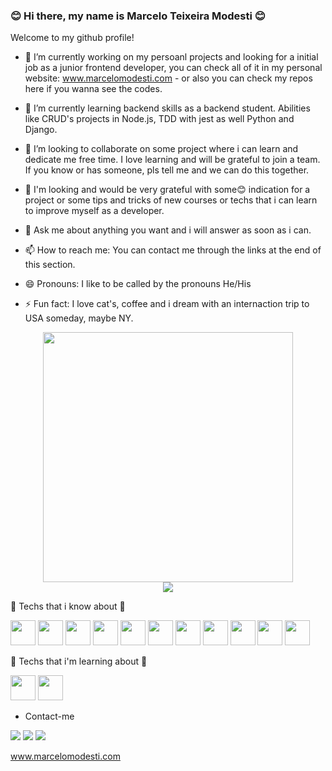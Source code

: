 ### :blush: Hi there, my name is Marcelo Teixeira Modesti :blush:

Welcome to my github profile! 


- 🔭 I’m currently working on my persoanl projects and looking for a initial job as a junior frontend developer, you can check all of it in my personal website: www.marcelomodesti.com - or also you can check my repos here if you wanna see the codes.

- 🌱 I’m currently learning backend skills as a backend student. Abilities like CRUD's projects in Node.js, TDD with jest as well Python and Django.

- 👯 I’m looking to collaborate on some project where i can learn and dedicate me free time. I love learning and will be grateful to join a team. If you know or has someone, pls tell me and we can do this together. 

- 🤔 I'm looking and would be very grateful with some:blush: indication for a project or some tips and tricks of new courses or techs that i can learn to improve myself as a developer.

- 💬 Ask me about anything you want and i will answer as soon as i can. 

- 📫 How to reach me: You can contact me through the links at the end of this section.

- 😄 Pronouns: I like to be called by the pronouns He/His

- ⚡ Fun fact: I love cat's, coffee and i dream with an internaction trip to USA someday, maybe NY.

<div style="text-align: center">  <img src="https://github-readme-stats.vercel.app/api?username=mtmodesti&count_private=true&show_icons=true&theme=prussian" width="400"><br />  <img src="https://github-readme-stats.vercel.app/api/top-langs/?username=wsfuller&hide=php&title_color=ffffff&text_color=c9cacc&icon_color=4AB197&bg_color=1A2B34" /></div>


🌱 Techs that i know about 🌱
      
<div>  
<img src="https://cdn.jsdelivr.net/gh/devicons/devicon/icons/git/git-original.svg" width="40" height="40"/> 
  <img src="https://cdn.jsdelivr.net/gh/devicons/devicon/icons/javascript/javascript-plain.svg"  width="40" height="40"/>
  <img src="https://cdn.jsdelivr.net/gh/devicons/devicon/icons/html5/html5-original-wordmark.svg" width="40" height="40" />
  <img src="https://cdn.jsdelivr.net/gh/devicons/devicon/icons/css3/css3-original-wordmark.svg" width="40" height="40" />
  <img src="https://cdn.jsdelivr.net/gh/devicons/devicon/icons/react/react-original.svg"  width="40" height="40" />
  <img src="https://cdn.jsdelivr.net/gh/devicons/devicon/icons/nodejs/nodejs-original.svg" width="40" height="40" />
  <img src="https://cdn.jsdelivr.net/gh/devicons/devicon/icons/redux/redux-original.svg" width="40" height="40"  />
  <img src="https://cdn.jsdelivr.net/gh/devicons/devicon/icons/typescript/typescript-original.svg" width="40" height="40"  />
  <img src="https://cdn.jsdelivr.net/gh/devicons/devicon/icons/docker/docker-original.svg"  width="40" height="40" />
  <img src="https://cdn.jsdelivr.net/gh/devicons/devicon/icons/mysql/mysql-original.svg"  width="40" height="40"/>
  <img src="https://cdn.jsdelivr.net/gh/devicons/devicon/icons/python/python-original.svg"  width="40" height="40"/> 
</div>
                                        
🌱 Techs that i'm learning about 🌱
    
  <div>
  
  <img src="https://cdn.jsdelivr.net/gh/devicons/devicon/icons/angularjs/angularjs-original.svg"  width="40" height="40"/>
  <img src="https://cdn.jsdelivr.net/gh/devicons/devicon/icons/kubernetes/kubernetes-plain.svg"  width="40" height="40"/>
      
 </div> 
 
- Contact-me

<div>
<a href="https://instagram.com/modestimarceloteixeira" target="_blank"><img src="https://img.shields.io/badge/-Instagram-%23E4405F?style=for-the-badge&logo=instagram&logoColor=white" target="_blank"></a>
<a href = "mailto:marcelomodesti1988@gmail.com"><img src="https://img.shields.io/badge/Gmail-D14836?style=for-the-badge&logo=gmail&logoColor=white" target="_blank"></a>
<a href="https://www.linkedin.com/in/macelomodesti/" target="_blank"><img src="https://img.shields.io/badge/-LinkedIn-%230077B5?style=for-the-badge&logo=linkedin&logoColor=white" target="_blank"></a>   
</div>

<a href="https://www.marcelomodesti.com" target="_blank">www.marcelomodesti.com</a>   
  
